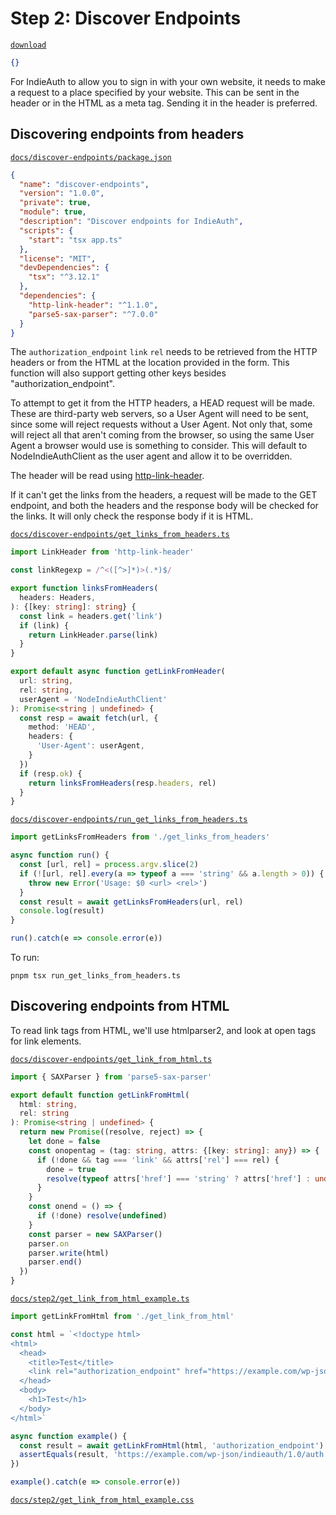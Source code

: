 # Step 2: Discover Endpoints

[`download`](https://macchiato.dev/download)

```json
{}
```

For IndieAuth to allow you to sign in with your own website, it needs to make a request to a place specified by your website. This can be sent in the header or in the HTML as a meta tag. Sending it in the header is preferred.

## Discovering endpoints from headers

[`docs/discover-endpoints/package.json`](https://macchiato.dev/code)

```json
{
  "name": "discover-endpoints",
  "version": "1.0.0",
  "private": true,
  "module": true,
  "description": "Discover endpoints for IndieAuth",
  "scripts": {
    "start": "tsx app.ts"
  },
  "license": "MIT",
  "devDependencies": {
    "tsx": "^3.12.1"
  },
  "dependencies": {
    "http-link-header": "^1.1.0",
    "parse5-sax-parser": "^7.0.0"
  }
}
```

The `authorization_endpoint` `link` `rel` needs to be retrieved from the HTTP
headers or from the HTML at the location provided in the form. This function will also support getting other keys besides "authorization_endpoint".

To attempt to get it from the HTTP headers, a HEAD request will be made. These are
third-party web servers, so a User Agent will need to be sent, since some
will reject requests without a User Agent. Not only that, some will reject all
that aren't coming from the browser, so using the same User Agent a browser would
use is something to consider. This will default to NodeIndieAuthClient as the user agent
and allow it to be overridden.

The header will be read using [http-link-header](https://github.com/jhermsmeier/node-http-link-header).

If it can't get the links from the headers, a request will be made to the GET endpoint, and both the headers and the response body will be checked for the links. It will only check the response body if it is HTML.

[`docs/discover-endpoints/get_links_from_headers.ts`](https://macchiato.dev/code)

```ts
import LinkHeader from 'http-link-header'

const linkRegexp = /^<([^>]*)>(.*)$/

export function linksFromHeaders(
  headers: Headers,
): {[key: string]: string} {
  const link = headers.get('link')
  if (link) {
    return LinkHeader.parse(link)
  }
}

export default async function getLinkFromHeader(
  url: string,
  rel: string,
  userAgent = 'NodeIndieAuthClient'
): Promise<string | undefined> {
  const resp = await fetch(url, {
    method: 'HEAD',
    headers: {
      'User-Agent': userAgent,
    }
  })
  if (resp.ok) {
    return linksFromHeaders(resp.headers, rel)
  }
}
```

[`docs/discover-endpoints/run_get_links_from_headers.ts`](https://macchiato.dev/code)

```ts
import getLinksFromHeaders from './get_links_from_headers'

async function run() {
  const [url, rel] = process.argv.slice(2)
  if (![url, rel].every(a => typeof a === 'string' && a.length > 0)) {
    throw new Error('Usage: $0 <url> <rel>')
  }
  const result = await getLinksFromHeaders(url, rel)
  console.log(result)
}

run().catch(e => console.error(e))
```

To run:

```
pnpm tsx run_get_links_from_headers.ts
```

## Discovering endpoints from HTML

To read link tags from HTML, we'll use htmlparser2, and look at open tags for link elements.

[`docs/discover-endpoints/get_link_from_html.ts`](https://macchiato.dev/code)

```ts
import { SAXParser } from 'parse5-sax-parser'

export default function getLinkFromHtml(
  html: string,
  rel: string
): Promise<string | undefined> {
  return new Promise((resolve, reject) => {
    let done = false
    const onopentag = (tag: string, attrs: {[key: string]: any}) => {
      if (!done && tag === 'link' && attrs['rel'] === rel) {
        done = true
        resolve(typeof attrs['href'] === 'string' ? attrs['href'] : undefined)
      }
    }
    const onend = () => {
      if (!done) resolve(undefined)
    }
    const parser = new SAXParser()
    parser.on
    parser.write(html)
    parser.end()
  })
}
```

[`docs/step2/get_link_from_html_example.ts`](https://macchiato.dev/code)

```ts
import getLinkFromHtml from './get_link_from_html'

const html = `<!doctype html>
<html>
  <head>
    <title>Test</title>
    <link rel="authorization_endpoint" href="https://example.com/wp-json/indieauth/1.0/auth">
  </head>
  <body>
    <h1>Test</h1>
  </body>
</html>`

async function example() {
  const result = await getLinkFromHtml(html, 'authorization_endpoint')
  assertEquals(result, 'https://example.com/wp-json/indieauth/1.0/auth')
})

example().catch(e => console.error(e))
```

[`docs/step2/get_link_from_html_example.css`](https://macchiato.dev/code)
